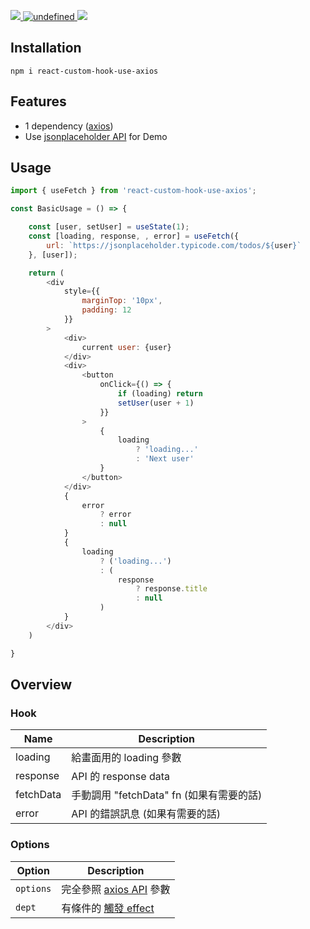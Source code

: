 <p align="left">
    <a href="https://www.npmjs.com/package/react-custom-hook-use-axios" target="_blank">
      <img src="https://img.shields.io/npm/dt/react-custom-hook-use-axios.svg" />
    </a>
    <a href="https://lgtm.com/projects/g/TerryLee7788/react-custom-hook-use-axios/context:javascript" target="_blank">
        <img alt="undefined" src="https://img.shields.io/lgtm/grade/javascript/g/TerryLee7788/react-custom-hook-use-axios.svg?logo=lgtm&logoWidth=18"/>
    </a>
    <a href="https://packagequality.com/#?package=react-custom-hook-use-axios" target="_blank">
        <img src="https://npm.packagequality.com/shield/react-custom-hook-use-axios.svg"/>
    </a>
</p>

## Installation
```
npm i react-custom-hook-use-axios
```

## Features
- 1 dependency ([axios](https://github.com/axios/axios))
- Use [jsonplaceholder API](https://jsonplaceholder.typicode.com/todos) for Demo

## Usage
```js
import { useFetch } from 'react-custom-hook-use-axios';

const BasicUsage = () => {

    const [user, setUser] = useState(1);
    const [loading, response, , error] = useFetch({
        url: `https://jsonplaceholder.typicode.com/todos/${user}`
    }, [user]);

    return (
        <div
            style={{
                marginTop: '10px',
                padding: 12
            }}
        >
            <div>
                current user: {user}
            </div>
            <div>
                <button
                    onClick={() => {
                        if (loading) return
                        setUser(user + 1)
                    }}
                >
                    {
                        loading
                            ? 'loading...'
                            : 'Next user'
                    }
                </button>
            </div>
            {
                error
                    ? error
                    : null
            }
            {
                loading
                    ? ('loading...')
                    : (
                        response
                            ? response.title
                            : null
                    )
            }
        </div>
    )

}
```

## Overview
### Hook
|Name|Description|
| -- | -- |
|loading|給畫面用的 loading 參數|
|response|API 的 response data|
|fetchData|手動調用 "fetchData" fn (如果有需要的話)|
|error|API 的錯誤訊息 (如果有需要的話)|

### Options
|Option|Description|
| -- | -- |
|`options`|完全參照 [axios API](https://github.com/axios/axios#axios-api) 參數|
|`dept`|有條件的 [觸發 effect](https://zh-hant.reactjs.org/docs/hooks-reference.html#conditionally-firing-an-effect)|
